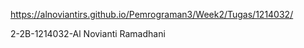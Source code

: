 https://alnoviantirs.github.io/Pemrograman3/Week2/Tugas/1214032/



2-2B-1214032-Al Novianti Ramadhani 